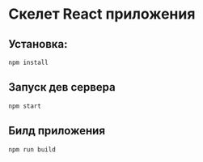 # Скелет React приложения

## Установка:
`npm install`

## Запуск дев сервера
`npm start`

## Билд приложения
`npm run build`
